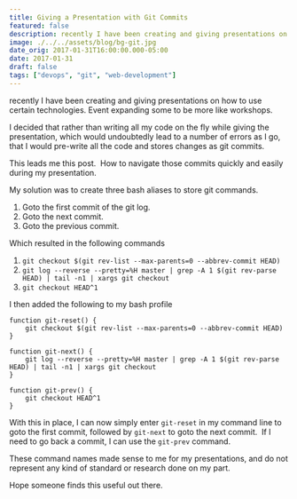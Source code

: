 ```yaml
---
title: Giving a Presentation with Git Commits
featured: false
description: recently I have been creating and giving presentations on how to use certaintechnologies. Event expanding some to be more like workshops.I decided that rather than writing all my code on the fly while giving thepresentation, which would undoubtedly lead to a number of errors as I go, that Iwould pre-write all the code and stores changes as git commits.This leads me this post.  How to navigate those commits quickly and easilyduring my presentation.My solution was to create three bash al
image: ./../../assets/blog/bg-git.jpg
date_orig: 2017-01-31T16:00:00.000-05:00
date: 2017-01-31
draft: false
tags: ["devops", "git", "web-development"]
---
```


recently I have been creating and giving presentations on how to use certain technologies. Event expanding some to be more like workshops.

I decided that rather than writing all my code on the fly while giving the presentation, which would undoubtedly lead to a number of errors as I go, that I would pre-write all the code and stores changes as git commits.

This leads me this post.  How to navigate those commits quickly and easily during my presentation.

My solution was to create three bash aliases to store git commands.

1.  Goto the first commit of the git log.
2.  Goto the next commit.
3.  Goto the previous commit.

Which resulted in the following commands

1.  `git checkout $(git rev-list --max-parents=0 --abbrev-commit HEAD)`
2.  `git log --reverse --pretty=%H master | grep -A 1 $(git rev-parse HEAD) | tail -n1 | xargs git checkout`
3.  `git checkout HEAD^1`

I then added the following to my bash profile

```
function git-reset() {
    git checkout $(git rev-list --max-parents=0 --abbrev-commit HEAD)
}

function git-next() {
    git log --reverse --pretty=%H master | grep -A 1 $(git rev-parse HEAD) | tail -n1 | xargs git checkout
}

function git-prev() {
    git checkout HEAD^1
}
```

With this in place, I can now simply enter `git-reset` in my command line to goto the first commit, followed by `git-next` to goto the next commit.  If I need to go back a commit, I can use the `git-prev` command.

These command names made sense to me for my presentations, and do not represent any kind of standard or research done on my part.

Hope someone finds this useful out there.

